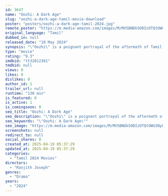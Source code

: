 ```yaml
---
id: 3647
name: "Oozhi: A Dark Age"
slug: "oozhi-a-dark-age-tamil-movie-download"
poster: "posters/oozhi-a-dark-age-tamil-2024.jpg"
remote_poster: "https://m.media-amazon.com/images/M/MV5BNDk5ODIzOTQtOWU2Ny00ZmY3LTk1ZTUtNjUwMWVkYjQ3NWVmXkEyXkFqcGdeQXVyODg3NjQyMzQ@._V1_SX300.jpg"
original_language: "Tamil"
dubbed_in: null
released_date: "10 May 2024"
synopsis: "\"Oozhi\" is a poignant portrayal of the aftermath of Tamil Genocide in TamilEelam where promises of peace crumble in the of enduring injustice."
type: "movie"
rating: "9.3"
imdbid: "tt32012381"
tmdbid: null
views: 0
likes: 0
dislikes: 0
author_id: 1
trailer_url: null
runtime: "130 min"
is_featured: 0
is_active: 1
is_comingsoon: 0
seo_title: "Oozhi: A Dark Age"
seo_description: "\"Oozhi\" is a poignant portrayal of the aftermath of Tamil Genocide in TamilEelam where promises of peace crumble in the of enduring injustice."
seo_keywords: "\"Oozhi: A Dark Age\""
seo_image: "https://m.media-amazon.com/images/M/MV5BNDk5ODIzOTQtOWU2Ny00ZmY3LTk1ZTUtNjUwMWVkYjQ3NWVmXkEyXkFqcGdeQXVyODg3NjQyMzQ@._V1_SX300.jpg"
screenshots: null
redirect_to: null
social_shares: 0
created_at: 2025-04-19 05:37:29
updated_at: 2025-04-19 05:37:29
categories:
  - "Tamil 2024 Movies"
directors:
  - "Ranjith Joseph"
genres:
  - "Drama"
years:
  - "2024"
---
```

